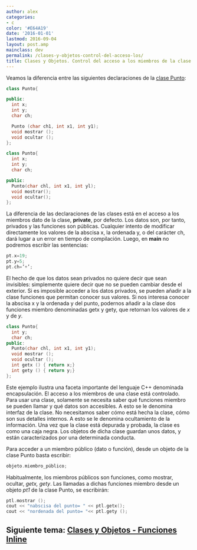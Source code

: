 ```yaml
---
author: alex
categories:
- c
color: '#E64A19'
date: '2016-01-01'
lastmod: 2016-09-04
layout: post.amp
mainclass: dev
permalink: /clases-y-objetos-control-del-acceso-los/
title: Clases y Objetos. Control del acceso a los miembros de la clase
---
```


Veamos la diferencia entre las siguientes declaraciones de la [clase Punto][1]:

<!--more--><!--ad-->

```cpp
class Punto{

public:
  int x;
  int y;
  char ch;

  Punto (char ch1, int x1, int y1);
  void mostrar ();
  void ocultar ();
};
```

```cpp
class Punto{
  int x;
  int y;
  char ch;

public:
  Punto(char chl, int x1, int yl);
  void mostrar();
  void ocultar();
};
```

La diferencia de las declaraciones de las clases está en el acceso a los miembros dato de la clase, **private**, por defecto. Los datos son, por tanto, privados y las funciones son públicas. Cualquier intento de modificar directamente los valores de la abscisa x, la ordenada y, o del carácter ch, dará lugar a un error en tiempo de compilación. Luego, en **main** no podremos escribir las sentencias:

```cpp
pt.x=19;
pt.y=5;
pt.ch=’+’;
```

El hecho de que los datos sean privados no quiere decir que sean invisibles: simplemente quiere decir que no se pueden cambiar desde el exterior. Si es imposible acceder a los datos privados, se pueden añadir a la clase funciones que permitan conocer sus valores. Si nos interesa conocer la abscisa x y la ordenada y del punto, podernos añadir a la clase dos funciones miembro denominadas getx y gety, que retornan los valores de *x* y de *y*.

```cpp
class Punto{
  int y;
  char ch;
public:
  Punto(char chl, int x1, int y1);
  void mostrar ();
  void ocultar ();
  int getx () { return x;}
  int gety () { return y;}
};
```

Este ejemplo ilustra una faceta importante del lenguaje C++ denominada encapsulación. El acceso a los miembros de una clase está controlado. Para usar una clase, solamente se necesita saber qué funciones miembro se pueden llamar y qué datos son accesibles. A esto se le denomina interfaz de la clase. No necesitamos saber cómo está hecha la clase, cómo son sus detalles internos. A esto se le denomina ocultamiento de la información. Una vez que la clase está depurada y probada, la clase es como una caja negra. Los objetos de dicha clase guardan unos datos, y están caracterizados por una determinada conducta.

Para acceder a un miembro público (dato o función), desde un objeto de la clase Punto basta escribir:

```cpp
objeto.miembro_público;
```

Habitualmente, los miembros públicos son funciones, como mostrar, ocultar, *getx, gety*. Las llamadas a dichas funciones miembro desde un objeto *pt1* de la clase Punto, se escribirán:

```cpp
ptl.mostrar ();
cout << "nabscisa del punto= " << ptl.getx();
cout << "nordenada del punto= "<< ptl.gety ();
```

## Siguiente tema: [Clases y Objetos - Funciones Inline][2]

 [1]: https://elbauldelprogramador.com/clases-y-objetos-definir-una-clase/
 [2]: https://elbauldelprogramador.com/clases-y-objetos-funciones-inline/